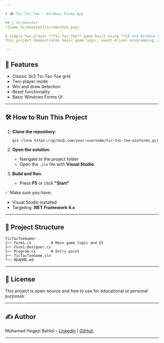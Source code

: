 ```yaml
---

# 🎮 Tic-Tac-Toe – Windows Forms App

## 📸 Screenshot
![Game Screenshot](screenshot.png)

A simple two-player **Tic-Tac-Toe** game built using **C# and Windows Forms** (.NET Framework).  
This project demonstrates basic game logic, event-driven programming, and UI development in a desktop environment.

---
```


## 🚀 Features
- Classic 3x3 Tic-Tac-Toe grid  
- Two-player mode  
- Win and draw detection  
- Reset functionality  
- Basic Windows Forms UI  

---

## 🛠️ How to Run This Project

1. **Clone the repository**:
   ```
   git clone https://github.com/your-username/tic-tac-toe-winforms.git
   ```

2. **Open the solution**:
   - Navigate to the project folder  
   - Open the `.sln` file with **Visual Studio**

3. **Build and Run**:
   - Press **F5** or click **"Start"**

✅ Make sure you have:
- Visual Studio installed  
- Targeting **.NET Framework 4.x**

---

## 📂 Project Structure
```
TicTacToeGame/
├── Form1.cs         # Main game logic and UI
├── Form1.Designer.cs
├── Program.cs       # Entry point
├── TicTacToeGame.sln
└── README.md
```

---

## 📄 License
This project is open-source and free to use for educational or personal purposes.

---

## ✍️ Author
Mohamed Hegazi Bahlol – [LinkedIn](https://www.linkedin.com/in/Mohamed-Hodaib) | [GitHub](https://github.com/mohamedHodaib)



---

